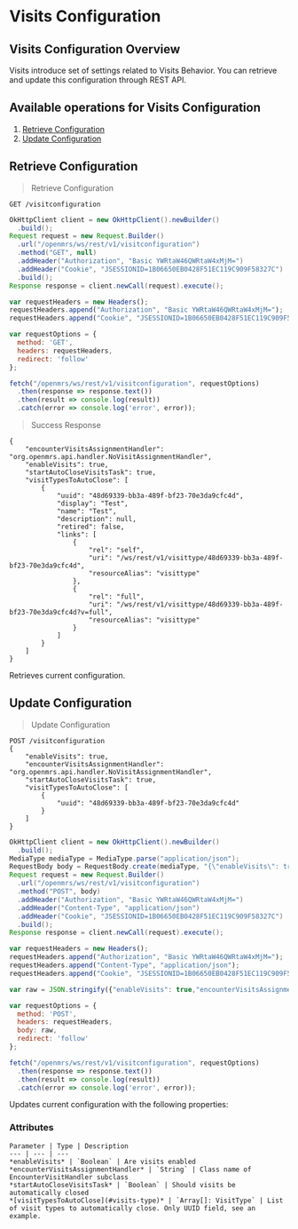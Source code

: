 # Visits Configuration

## Visits Configuration Overview

Visits introduce set of settings related to Visits Behavior. You can retrieve and update this configuration through REST API.

## Available operations for Visits Configuration

1. [Retrieve Configuration](#retrieve-configuration)
2. [Update Configuration](#update-configuration)

## Retrieve Configuration

> Retrieve Configuration

```shell
GET /visitconfiguration
```

```java
OkHttpClient client = new OkHttpClient().newBuilder()
  .build();
Request request = new Request.Builder()
  .url("/openmrs/ws/rest/v1/visitconfiguration")
  .method("GET", null)
  .addHeader("Authorization", "Basic YWRtaW46QWRtaW4xMjM=")
  .addHeader("Cookie", "JSESSIONID=1B06650EB0428F51EC119C909F58327C")
  .build();
Response response = client.newCall(request).execute();
```


```javascript
var requestHeaders = new Headers();
requestHeaders.append("Authorization", "Basic YWRtaW46QWRtaW4xMjM=");
requestHeaders.append("Cookie", "JSESSIONID=1B06650EB0428F51EC119C909F58327C");

var requestOptions = {
  method: 'GET',
  headers: requestHeaders,
  redirect: 'follow'
};

fetch("/openmrs/ws/rest/v1/visitconfiguration", requestOptions)
  .then(response => response.text())
  .then(result => console.log(result))
  .catch(error => console.log('error', error));
```

> Success Response

```response
{
    "encounterVisitsAssignmentHandler": "org.openmrs.api.handler.NoVisitAssignmentHandler",
    "enableVisits": true,
    "startAutoCloseVisitsTask": true,
    "visitTypesToAutoClose": [
        {
            "uuid": "48d69339-bb3a-489f-bf23-70e3da9cfc4d",
            "display": "Test",
            "name": "Test",
            "description": null,
            "retired": false,
            "links": [
                {
                    "rel": "self",
                    "uri": "/ws/rest/v1/visittype/48d69339-bb3a-489f-bf23-70e3da9cfc4d",
                    "resourceAlias": "visittype"
                },
                {
                    "rel": "full",
                    "uri": "/ws/rest/v1/visittype/48d69339-bb3a-489f-bf23-70e3da9cfc4d?v=full",
                    "resourceAlias": "visittype"
                }
            ]
        }
    ]
}
```

Retrieves current configuration.

## Update Configuration

> Update Configuration

```shell
POST /visitconfiguration
{
    "enableVisits": true,
    "encounterVisitsAssignmentHandler": "org.openmrs.api.handler.NoVisitAssignmentHandler",
    "startAutoCloseVisitsTask": true,
    "visitTypesToAutoClose": [
        {
            "uuid": "48d69339-bb3a-489f-bf23-70e3da9cfc4d"
        }
    ]
}
```

```java
OkHttpClient client = new OkHttpClient().newBuilder()
  .build();
MediaType mediaType = MediaType.parse("application/json");
RequestBody body = RequestBody.create(mediaType, "{\"enableVisits\": true,\"encounterVisitsAssignmentHandler\":\"org.openmrs.api.handler.NoVisitAssignmentHandler\",\"startAutoCloseVisitsTask\": true,\"visitTypesToAutoClose\": [{\"uuid\": \"48d69339-bb3a-489f-bf23-70e3da9cfc4d\"}]}");
Request request = new Request.Builder()
  .url("/openmrs/ws/rest/v1/visitconfiguration")
  .method("POST", body)
  .addHeader("Authorization", "Basic YWRtaW46QWRtaW4xMjM=")
  .addHeader("Content-Type", "application/json")
  .addHeader("Cookie", "JSESSIONID=1B06650EB0428F51EC119C909F58327C")
  .build();
Response response = client.newCall(request).execute();
```

```javascript
var requestHeaders = new Headers();
requestHeaders.append("Authorization", "Basic YWRtaW46QWRtaW4xMjM=");
requestHeaders.append("Content-Type", "application/json");
requestHeaders.append("Cookie", "JSESSIONID=1B06650EB0428F51EC119C909F58327C");

var raw = JSON.stringify({"enableVisits": true,"encounterVisitsAssignmentHandler":"org.openmrs.api.handler.NoVisitAssignmentHandler","startAutoCloseVisitsTask": true,"visitTypesToAutoClose": [{"uuid": "48d69339-bb3a-489f-bf23-70e3da9cfc4d"}]});

var requestOptions = {
  method: 'POST',
  headers: requestHeaders,
  body: raw,
  redirect: 'follow'
};

fetch("/openmrs/ws/rest/v1/visitconfiguration", requestOptions)
  .then(response => response.text())
  .then(result => console.log(result))
  .catch(error => console.log('error', error));
```

Updates current configuration with the following properties:

### Attributes
    Parameter | Type | Description
    --- | --- | ---
    *enableVisits* | `Boolean` | Are visits enabled
    *encounterVisitsAssignmentHandler* | `String` | Class name of EncounterVisitHandler subclass
    *startAutoCloseVisitsTask* | `Boolean` | Should visits be automatically closed
    *[visitTypesToAutoClose](#visits-type)* | `Array[]: VisitType` | List of visit types to automatically close. Only UUID field, see an example.
